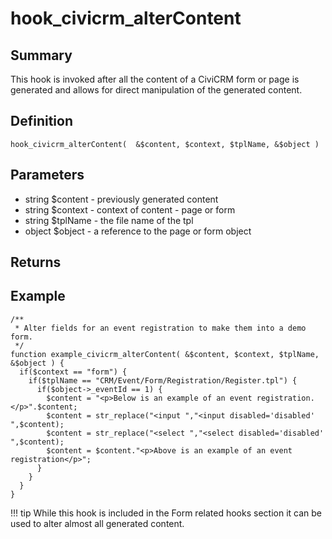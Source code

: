 # hook_civicrm_alterContent

## Summary

This hook is invoked after all the content of a CiviCRM form or page is
generated and allows for direct manipulation of the generated content.

## Definition

    hook_civicrm_alterContent(  &$content, $context, $tplName, &$object )

## Parameters

-   string $content - previously generated content
-   string $context - context of content - page or form
-   string $tplName - the file name of the tpl
-   object $object - a reference to the page or form object

## Returns

## Example

    /**
     * Alter fields for an event registration to make them into a demo form.
     */
    function example_civicrm_alterContent( &$content, $context, $tplName, &$object ) {
      if($context == "form") {
        if($tplName == "CRM/Event/Form/Registration/Register.tpl") {
          if($object->_eventId == 1) {
            $content = "<p>Below is an example of an event registration.</p>".$content;
            $content = str_replace("<input ","<input disabled='disabled' ",$content);
            $content = str_replace("<select ","<select disabled='disabled' ",$content);
            $content = $content."<p>Above is an example of an event registration</p>";
          }
        }
      }
    }

!!! tip
    While this hook is included in the Form related hooks section it can be used to alter almost all generated content.